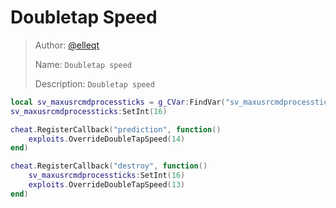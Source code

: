 # Doubletap Speed

> Author: [@elleqt](https://github.com/elleqt)
>
> Name: `Doubletap speed`
>
> Description: `Doubletap speed`

```lua
local sv_maxusrcmdprocessticks = g_CVar:FindVar("sv_maxusrcmdprocessticks")
sv_maxusrcmdprocessticks:SetInt(16)

cheat.RegisterCallback("prediction", function()
    exploits.OverrideDoubleTapSpeed(14)
end)

cheat.RegisterCallback("destroy", function()
    sv_maxusrcmdprocessticks:SetInt(16)
    exploits.OverrideDoubleTapSpeed(13)
end)
```
